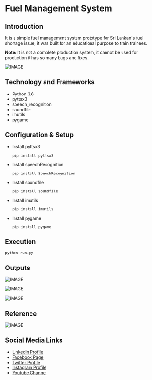# Fuel Management System

## Introduction

It is a simple fuel management system prototype for Sri Lankan's fuel shortage issue, it was built for an educational purpose to train trainees.

**Note:** It is not a complete production system, it cannot be used for production it has so many bugs and fixes.


![IMAGE](github-readme-contents/banner.jpg)


## Technology and Frameworks

- Python 3.6
- pyttsx3
- speech_recognition
- soundfile
- imutils
- pygame

## Configuration & Setup

- Install pyttsx3

  ```
  pip install pyttsx3
  ```

- Install speechRecognition

  ```
  pip install SpeechRecognition
  ```

- Install soundfile

  ```
  pip install soundfile
  ```

- Install imutils

  ```
  pip install imutils
  ```

- Install pygame

  ```
  pip install pygame
  ```


## Execution

  ```
  python run.py
  ```

## Outputs

![IMAGE](github-readme-contents/demo1.jpg)

![IMAGE](github-readme-contents/demo2.jpg)

![IMAGE](github-readme-contents/demo3.jpg)


## Reference

![IMAGE](github-readme-contents/making.jpg)

## Social Media Links

* [Linkedin Profile](https://www.linkedin.com/in/gunarakulangunaretnam/)
* [Facebook Page](https://www.facebook.com/gunarakulangunaretnam)
* [Twitter Profile](https://twitter.com/gunarakulan)
* [Instagram Profile](https://www.instagram.com/gunarakulangunaretnam/)
* [Youtube Channel](https://www.youtube.com/channel/UCMWkED5sabgVZSCKjZuRJXA)
